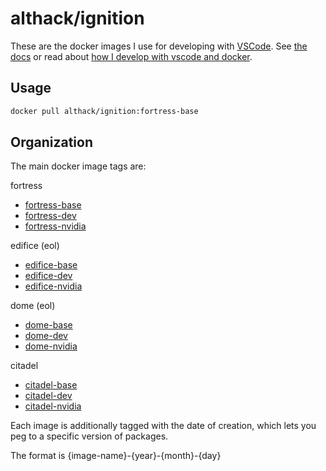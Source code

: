 # althack/ignition

These are the docker images I use for developing with [VSCode](https://code.visualstudio.com/).
See [the docs](https://athackst.github.io/dockerfiles) or read about  [how I develop with vscode and docker](https://www.allisonthackston.com/articles/docker_development.html).

## Usage

```bash
docker pull althack/ignition:fortress-base
```

## Organization

The main docker image tags are:


fortress
  
* [fortress-base](https://github.com/athackst/dockerfiles/blob/main/ignition/fortress.Dockerfile)
* [fortress-dev](https://github.com/athackst/dockerfiles/blob/main/ignition/fortress.Dockerfile)
* [fortress-nvidia](https://github.com/athackst/dockerfiles/blob/main/ignition/fortress.Dockerfile)

edifice (eol)
  
* [edifice-base](https://github.com/athackst/dockerfiles/blob/main/ignition/edifice.Dockerfile)
* [edifice-dev](https://github.com/athackst/dockerfiles/blob/main/ignition/edifice.Dockerfile)
* [edifice-nvidia](https://github.com/athackst/dockerfiles/blob/main/ignition/edifice.Dockerfile)

dome (eol)
  
* [dome-base](https://github.com/athackst/dockerfiles/blob/main/ignition/dome.Dockerfile)
* [dome-dev](https://github.com/athackst/dockerfiles/blob/main/ignition/dome.Dockerfile)
* [dome-nvidia](https://github.com/athackst/dockerfiles/blob/main/ignition/dome.Dockerfile)

citadel
  
* [citadel-base](https://github.com/athackst/dockerfiles/blob/main/ignition/citadel.Dockerfile)
* [citadel-dev](https://github.com/athackst/dockerfiles/blob/main/ignition/citadel.Dockerfile)
* [citadel-nvidia](https://github.com/athackst/dockerfiles/blob/main/ignition/citadel.Dockerfile)


Each image is additionally tagged with the date of creation, which lets you peg to a specific version of packages.

The format is {image-name}-{year}-{month}-{day}